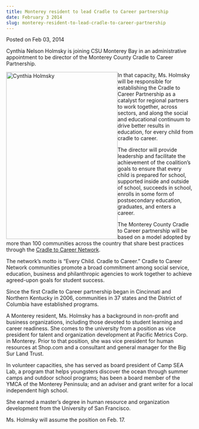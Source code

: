 ```yaml
---
title: Monterey resident to lead Cradle to Career partnership
date: February 3 2014
slug: monterey-resident-to-lead-cradle-to-career-partnership
---
```





<span class="date">Posted on Feb 03, 2014    </span>
<p>Cynthia Nelson Holmsky is joining CSU Monterey Bay in an
administrative appointment to be director of the Monterey County
Cradle to Career Partnership.</p>
<p><img alt="Cynthia Holmsky" src="http://news.csumb.edu/sites/default/files/65/attachments/news/images/holmsky_cynthia_2014.jpg" style="width:300px; height:450px; float:left">In that capacity,
Ms. Holmsky will be responsible for establishing the Cradle to
Career Partnership as a catalyst for regional partners to work
together, across sectors, and along the social and educational
continuum to drive better results in education, for every child
from cradle to career.</img></p>
<p>The director will provide leadership and facilitate the
achievement of the coalition&#x2019;s goals to ensure that every child is
prepared for school, supported inside and outside of school,
succeeds in school, enrolls in some form of postsecondary
education, graduates, and enters a career.</p>
<p>The Monterey County Cradle to Career partnership will be based
on a model adopted by more than 100 communities across the country
that share best practices through the <a href="http://www.strivetogether.org/cradle-career-network" rel="nofollow">Cradle to Career Network</a>.&#xA0;</p>
<p>The network&#x2019;s motto is &#x201C;Every Child. Cradle to Career.&#x201D; Cradle
to Career Network communities promote a broad commitment among
social service, education, business and philanthropic agencies to
work together to achieve agreed-upon goals for student success.</p>
<p>Since the first Cradle to Career partnership began in Cincinnati
and Northern Kentucky in 2006, communities in 37 states and the
District of Columbia have established programs.</p>
<p>A Monterey resident, Ms. Holmsky has a background in non-profit
and business organizations, including those devoted to student
learning and career readiness. She comes to the university from a
position as vice president for talent and organization development
at Pacific Metrics Corp. in Monterey. Prior to that position, she
was vice president for human resources at Shop.com and a consultant
and general manager for the Big Sur Land Trust.</p>
<p>In volunteer capacities, she has served as board president of
Camp SEA Lab, a program that helps youngsters discover the ocean
through summer camps and outdoor school programs; has been a board
member of the YMCA of the Monterey Peninsula; and an adviser and
grant writer for a local independent high school.</p>
<p>She earned a master&#x2019;s degree in human resource and organization
development from the University of San Francisco.</p>
<p>Ms. Holmsky will assume the position on Feb. 17.</p>





